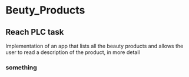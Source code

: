 # Beuty_Products
## Reach PLC task
Implementation of an app that lists all the beauty products and allows the user to read a description of the product, in more detail
### something
